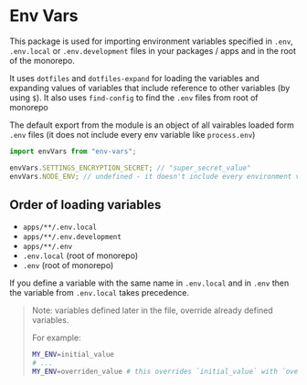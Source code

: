 # Env Vars

This package is used for importing environment variables specified in `.env`, `.env.local` or `.env.development` files in your packages / apps and in the root of the monorepo.

It uses `dotfiles` and `dotfiles-expand` for loading the variables and expanding values of variables that include reference to other variables (by using `$`).
It also uses `find-config` to find the `.env` files from root of monorepo

The default export from the module is an object of all vairables loaded form `.env` files (it does not include every env variable like `process.env`)

```js
import envVars from "env-vars";

envVars.SETTINGS_ENCRYPTION_SECRET; // "super_secret_value"
envVars.NODE_ENV; // undefined - it doesn't include every environment variable, just the ones loaded from `.env` files
```

## Order of loading variables

- `apps/**/.env.local`
- `apps/**/.env.development`
- `apps/**/.env`
- `.env.local` (root of monorepo)
- `.env` (root of monorepo)

If you define a variable with the same name in `.env.local` and in `.env` then the variable from `.env.local` takes precedence.

> Note: variables defined later in the file, override already defined variables.
>
> For example:
>
> ```bash
> MY_ENV=initial_value
> # ...
> MY_ENV=overriden_value # this overrides `initial_value` with `overriden_value`
> ```
